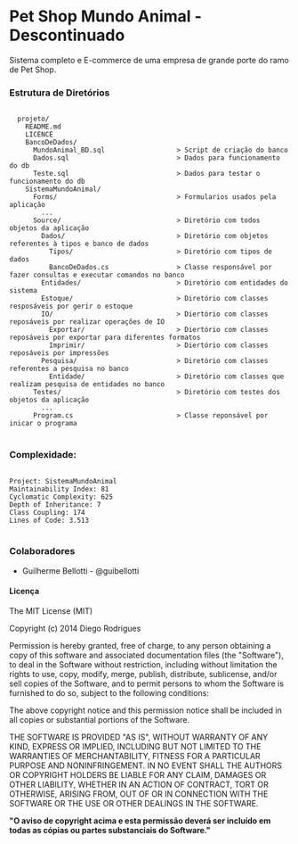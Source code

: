 <h1>Pet Shop Mundo Animal - Descontinuado</h1>

<p>Sistema completo e E-commerce de uma empresa de grande porte do ramo de Pet Shop.</p>

<h3>Estrutura de Diretórios</h3>
<pre>
<code>
  projeto/
    README.md
    LICENCE
    BancoDeDados/
      MundoAnimal_BD.sql                  > Script de criação do banco
      Dados.sql                           > Dados para funcionamento do db
      Teste.sql                           > Dados para testar o funcionamento do db
    SistemaMundoAnimal/
      Forms/                              > Formularios usados pela aplicação
        ...
      Source/                             > Diretório com todos objetos da aplicação
        Dados/                            > Diretório com objetos referentes à tipos e banco de dados
          Tipos/                          > Diretório com tipos de dados
          BancoDeDados.cs                 > Classe responsável por fazer consultas e executar comandos no banco
        Entidades/                        > Diretório com entidades do sistema
        Estoque/                          > Diretório com classes resposáveis por gerir o estoque
        IO/                               > Diertório com classes reposáveis por realizar operações de IO
          Exportar/                       > Diertório com classes reposáveis por exportar para diferentes formatos
          Imprimir/                       > Diertório com classes reposáveis por impressões
        Pesquisa/                         > Diretório com classes referentes a pesquisa no banco
          Entidade/                       > Diretório com classes que realizam pesquisa de entidades no banco
      Testes/                             > Diretório com testes dos objetos da aplicação
        ...
      Program.cs                          > Classe reponsável por inicar o programa
</code>
</pre>

<h3>Complexidade:</h3>
<pre>
<code>
Project: SistemaMundoAnimal
Maintainability Index: 81
Cyclomatic Complexity: 625
Depth of Inheritance: 7
Class Coupling: 174
Lines of Code: 3.513
</code>
</pre>

<h3>Colaboradores</h3>
<ul>
  <li>Guilherme Bellotti - @guibellotti</li>
</ul>

<h4>Licença</h4>
<p> The MIT License (MIT) </p>

<p>Copyright (c) 2014 Diego Rodrigues</p>

<p>Permission is hereby granted, free of charge, to any person obtaining a copy
of this software and associated documentation files (the "Software"), to deal
in the Software without restriction, including without limitation the rights
to use, copy, modify, merge, publish, distribute, sublicense, and/or sell
copies of the Software, and to permit persons to whom the Software is
furnished to do so, subject to the following conditions:</p>

<p>The above copyright notice and this permission notice shall be included in all
copies or substantial portions of the Software.</p>

<p>THE SOFTWARE IS PROVIDED "AS IS", WITHOUT WARRANTY OF ANY KIND, EXPRESS OR
IMPLIED, INCLUDING BUT NOT LIMITED TO THE WARRANTIES OF MERCHANTABILITY,
FITNESS FOR A PARTICULAR PURPOSE AND NONINFRINGEMENT. IN NO EVENT SHALL THE
AUTHORS OR COPYRIGHT HOLDERS BE LIABLE FOR ANY CLAIM, DAMAGES OR OTHER
LIABILITY, WHETHER IN AN ACTION OF CONTRACT, TORT OR OTHERWISE, ARISING FROM,
OUT OF OR IN CONNECTION WITH THE SOFTWARE OR THE USE OR OTHER DEALINGS IN THE
SOFTWARE.</p>

<b>"O aviso de copyright acima e esta permissão deverá ser incluído em todas as 
cópias ou partes substanciais do Software."</b>
